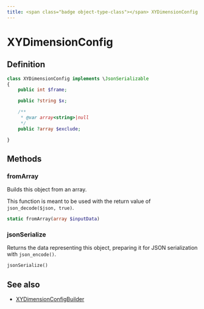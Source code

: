 ```yaml
---
title: <span class="badge object-type-class"></span> XYDimensionConfig
---
```

# <span class="badge object-type-class"></span> XYDimensionConfig

## Definition

```php
class XYDimensionConfig implements \JsonSerializable
{
    public int $frame;

    public ?string $x;

    /**
     * @var array<string>|null
     */
    public ?array $exclude;

}
```
## Methods

### <span class="badge object-method"></span> fromArray

Builds this object from an array.

This function is meant to be used with the return value of `json_decode($json, true)`.

```php
static fromArray(array $inputData)
```

### <span class="badge object-method"></span> jsonSerialize

Returns the data representing this object, preparing it for JSON serialization with `json_encode()`.

```php
jsonSerialize()
```

## See also

 * <span class="badge builder"></span> [XYDimensionConfigBuilder](./builder-XYDimensionConfigBuilder.md)
